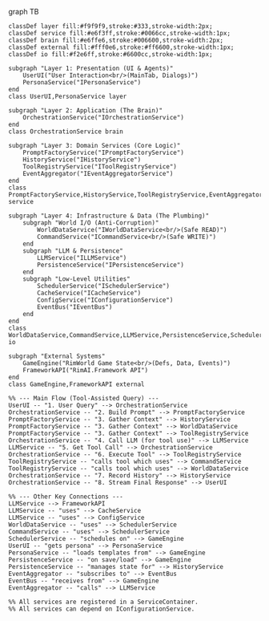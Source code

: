 graph TB
    
    classDef layer fill:#f9f9f9,stroke:#333,stroke-width:2px;
    classDef service fill:#e6f3ff,stroke:#0066cc,stroke-width:1px;
    classDef brain fill:#e6ffe6,stroke:#006600,stroke-width:2px;
    classDef external fill:#fff0e6,stroke:#ff6600,stroke-width:1px;
    classDef io fill:#f2e6ff,stroke:#6600cc,stroke-width:1px;

    subgraph "Layer 1: Presentation (UI & Agents)"
        UserUI("User Interaction<br/>(MainTab, Dialogs)")
        PersonaService("IPersonaService")
    end
    class UserUI,PersonaService layer

    subgraph "Layer 2: Application (The Brain)"
        OrchestrationService("IOrchestrationService")
    end
    class OrchestrationService brain

    subgraph "Layer 3: Domain Services (Core Logic)"
        PromptFactoryService("IPromptFactoryService")
        HistoryService("IHistoryService")
        ToolRegistryService("IToolRegistryService")
        EventAggregator("IEventAggregatorService")
    end
    class PromptFactoryService,HistoryService,ToolRegistryService,EventAggregator service

    subgraph "Layer 4: Infrastructure & Data (The Plumbing)"
        subgraph "World I/O (Anti-Corruption)"
            WorldDataService("IWorldDataService<br/>(Safe READ)")
            CommandService("ICommandService<br/>(Safe WRITE)")
        end
        subgraph "LLM & Persistence"
            LLMService("ILLMService")
            PersistenceService("IPersistenceService")
        end
        subgraph "Low-Level Utilities"
            SchedulerService("ISchedulerService")
            CacheService("ICacheService")
            ConfigService("IConfigurationService")
            EventBus("IEventBus")
        end
    end
    class WorldDataService,CommandService,LLMService,PersistenceService,SchedulerService,CacheService,ConfigService,EventBus io

    subgraph "External Systems"
        GameEngine("RimWorld Game State<br/>(Defs, Data, Events)")
        FrameworkAPI("RimAI.Framework API")
    end
    class GameEngine,FrameworkAPI external

    %% --- Main Flow (Tool-Assisted Query) ---
    UserUI -- "1. User Query" --> OrchestrationService
    OrchestrationService -- "2. Build Prompt" --> PromptFactoryService
    PromptFactoryService -- "3. Gather Context" --> HistoryService
    PromptFactoryService -- "3. Gather Context" --> WorldDataService
    PromptFactoryService -- "3. Gather Context" --> ToolRegistryService
    OrchestrationService -- "4. Call LLM (for tool use)" --> LLMService
    LLMService -- "5. Get Tool Call" --> OrchestrationService
    OrchestrationService -- "6. Execute Tool" --> ToolRegistryService
    ToolRegistryService -- "calls tool which uses" --> CommandService
    ToolRegistryService -- "calls tool which uses" --> WorldDataService
    OrchestrationService -- "7. Record History" --> HistoryService
    OrchestrationService -- "8. Stream Final Response" --> UserUI
    
    %% --- Other Key Connections ---
    LLMService --> FrameworkAPI
    LLMService -- "uses" --> CacheService
    LLMService -- "uses" --> ConfigService
    WorldDataService -- "uses" --> SchedulerService
    CommandService -- "uses" --> SchedulerService
    SchedulerService -- "schedules on" --> GameEngine
    UserUI -- "gets persona" --> PersonaService
    PersonaService -- "loads templates from" --> GameEngine
    PersistenceService -- "on save/load" --> GameEngine
    PersistenceService -- "manages state for" --> HistoryService
    EventAggregator -- "subscribes to" --> EventBus
    EventBus -- "receives from" --> GameEngine
    EventAggregator -- "calls" --> LLMService

    %% All services are registered in a ServiceContainer.
    %% All services can depend on IConfigurationService. 